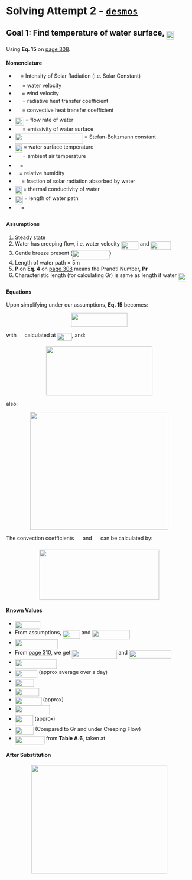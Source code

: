 # Solving Attempt 2 - [`desmos`](https://www.desmos.com/calculator/fj9gy8l2la)

## Goal 1: Find temperature of water surface, <img src="../docs/svgs_lightmode/59678b5b387bf797f0373126223862f5.svg?invert_in_darkmode" align=middle width=19.42550939999999pt height=22.465723500000017pt/>

Using **Eq. 15** on [page 308](../docs/papers/Experimental_validation_of_a_thermal_mod.pdf).

#### Nomenclature

* <img src="../docs/svgs_lightmode/e257acd1ccbe7fcb654708f1a866bfe9.svg?invert_in_darkmode" align=middle width=11.027402099999989pt height=22.465723500000017pt/> = Intensity of Solar Radiation (i.e. Solar Constant)
* <img src="../docs/svgs_lightmode/617df29b4912189585fe69e7e29f263e.svg?invert_in_darkmode" align=middle width=15.89887529999999pt height=14.15524440000002pt/> = water velocity
* <img src="../docs/svgs_lightmode/87cd0788f6b51bfd6ae5cb4ac878f2ec.svg?invert_in_darkmode" align=middle width=14.45666969999999pt height=14.15524440000002pt/> = wind velocity
* <img src="../docs/svgs_lightmode/f7c65c46dccd65632fc6e90e958f6b18.svg?invert_in_darkmode" align=middle width=15.928562099999992pt height=22.831056599999986pt/> = radiative heat transfer coefficient
* <img src="../docs/svgs_lightmode/b68428d9419541251ddb40e003804388.svg?invert_in_darkmode" align=middle width=15.345767249999989pt height=22.831056599999986pt/> = convective heat transfer coefficient
* <img src="../docs/svgs_lightmode/7063f3868a0debf878856a94132de800.svg?invert_in_darkmode" align=middle width=24.252422699999993pt height=21.95701200000001pt/> = flow rate of water
* <img src="../docs/svgs_lightmode/195b90bdbbbb5339aa20fcd02989c4e7.svg?invert_in_darkmode" align=middle width=16.49171369999999pt height=14.15524440000002pt/> = emissivity of water surface
* <img src="../docs/svgs_lightmode/69157a030fdee9e530106cffd4b9c164.svg?invert_in_darkmode" align=middle width=183.91371239999998pt height=26.76175259999998pt/> = Stefan-Boltzmann constant
* <img src="../docs/svgs_lightmode/59678b5b387bf797f0373126223862f5.svg?invert_in_darkmode" align=middle width=19.42550939999999pt height=22.465723500000017pt/> = water surface temperature
* <img src="../docs/svgs_lightmode/5bdf86f684b5b70a46fb2268c2b195b3.svg?invert_in_darkmode" align=middle width=16.736568749999993pt height=22.465723500000017pt/> = ambient air temperature
* <img src="../docs/svgs_lightmode/11c596de17c342edeed29f489aa4b274.svg?invert_in_darkmode" align=middle width=9.423880949999988pt height=14.15524440000002pt/> =
* <img src="../docs/svgs_lightmode/89f2e0d2d24bcf44db73aab8fc03252c.svg?invert_in_darkmode" align=middle width=7.87295519999999pt height=14.15524440000002pt/> = relative humidity
* <img src="../docs/svgs_lightmode/d21b54e2f85fabffacc7fb3123d1d151.svg?invert_in_darkmode" align=middle width=13.73865239999999pt height=14.15524440000002pt/> = fraction of solar radiation absorbed by water
* <img src="../docs/svgs_lightmode/170f61062a00c6aa774c665fdf4d5251.svg?invert_in_darkmode" align=middle width=18.37719839999999pt height=22.831056599999986pt/> = thermal conductivity of water
* <img src="../docs/svgs_lightmode/b534bf13756d01430237466cc980a357.svg?invert_in_darkmode" align=middle width=21.00656414999999pt height=22.465723500000017pt/> = length of water path
* <img src="../docs/svgs_lightmode/df5a289587a2f0247a5b97c1e8ac58ca.svg?invert_in_darkmode" align=middle width=12.83677559999999pt height=22.465723500000017pt/> =

#### Assumptions

1. Steady state
2. Water has creeping flow, i.e. water velocity <img src="../docs/svgs_lightmode/484f6a63bc9fbaa6c452cf02b00a0c70.svg?invert_in_darkmode" align=middle width=46.921573049999985pt height=21.18721440000001pt/> and <img src="../docs/svgs_lightmode/937eda0ac640f79f11dd57bb50cf32d3.svg?invert_in_darkmode" align=middle width=55.21115324999999pt height=21.95701200000001pt/>
3. Gentle breeze present (<img src="../docs/svgs_lightmode/4015d842dba09f9385f0e6786c10845b.svg?invert_in_darkmode" align=middle width=100.31284559999997pt height=24.65753399999998pt/>)
4. Length of water path = 5m
5. **P** on **Eq. 4** on [page 308](../docs/papers/Experimental_validation_of_a_thermal_mod.pdf) means the Prandtl Number, **Pr**
6. Characteristic length (for calculating Gr) is same as length if water <img src="../docs/svgs_lightmode/b534bf13756d01430237466cc980a357.svg?invert_in_darkmode" align=middle width=21.00656414999999pt height=22.465723500000017pt/>

#### Equations

Upon simplifying under our assumptions, **Eq. 15** becomes:

<p align="center"><img src="../docs/svgs_lightmode/d4c5e96b65184f88b2b2769863985f35.svg?invert_in_darkmode" align=middle width=151.54207695pt height=36.2778141pt/></p>

with <img src="../docs/svgs_lightmode/edcbf8dd6dd9743cceeee21183bbc3b6.svg?invert_in_darkmode" align=middle width=14.269439249999989pt height=22.831056599999986pt/> calculated at <img src="../docs/svgs_lightmode/8436d02a042a1eec745015a5801fc1a0.svg?invert_in_darkmode" align=middle width=39.53182859999999pt height=21.18721440000001pt/>, and:

<p align="center"><img src="../docs/svgs_lightmode/0acd9300a4741a1df5519219ff797933.svg?invert_in_darkmode" align=middle width=288.22084334999994pt height=132.60666705pt/></p>

also:
<p align="center"><img src="../docs/svgs_lightmode/d4118a37282980903d94b67a9af63344.svg?invert_in_darkmode" align=middle width=373.11418649999996pt height=318.4908309pt/></p>

The convection coefficients <img src="../docs/svgs_lightmode/f7c65c46dccd65632fc6e90e958f6b18.svg?invert_in_darkmode" align=middle width=15.928562099999992pt height=22.831056599999986pt/> and <img src="../docs/svgs_lightmode/b68428d9419541251ddb40e003804388.svg?invert_in_darkmode" align=middle width=15.345767249999989pt height=22.831056599999986pt/> can be calculated by:

<p align="center"><img src="../docs/svgs_lightmode/3fb92f3bfad0e51652077652cdb57c1d.svg?invert_in_darkmode" align=middle width=324.51025365pt height=136.12450005pt/></p>

#### Known Values

* <img src="../docs/svgs_lightmode/3aa9b7fa00814e793510c8689bfccac6.svg?invert_in_darkmode" align=middle width=68.45508614999999pt height=21.18721440000001pt/>
* From assumptions, <img src="../docs/svgs_lightmode/9b8ad8123297acea7ab148105e71298c.svg?invert_in_darkmode" align=middle width=46.85761079999999pt height=21.18721440000001pt/> and <img src="../docs/svgs_lightmode/7efc7d974942822b0f7a1785101f1eef.svg?invert_in_darkmode" align=middle width=102.25728149999999pt height=24.65753399999998pt/>
* <img src="../docs/svgs_lightmode/0e811d1830927814a2200c33ad975b0d.svg?invert_in_darkmode" align=middle width=116.48789459999998pt height=26.76175259999998pt/>
* From [page 310](../docs/papers/Experimental_validation_of_a_thermal_mod.pdf), we get <img src="../docs/svgs_lightmode/f809470268ef3f91e86c966f635f3666.svg?invert_in_darkmode" align=middle width=122.13750614999998pt height=24.65753399999998pt/> and <img src="../docs/svgs_lightmode/79888fd7a9d3c46c6e67e11d2da4edce.svg?invert_in_darkmode" align=middle width=114.44120654999999pt height=22.465723500000017pt/>
* <img src="../docs/svgs_lightmode/72106b5b75088f10a698aa02ba602b21.svg?invert_in_darkmode" align=middle width=112.92596534999998pt height=24.65753399999998pt/>
* <img src="../docs/svgs_lightmode/2adbc189b9c5f0c8240c67692ea900d6.svg?invert_in_darkmode" align=middle width=60.565343849999984pt height=21.18721440000001pt/> (approx average over a day)
* <img src="../docs/svgs_lightmode/5ea383d362e973dd996284f75dbf6601.svg?invert_in_darkmode" align=middle width=50.79522854999999pt height=21.18721440000001pt/>
* <img src="../docs/svgs_lightmode/e4d866561e8cfc5e95bc019f969b9061.svg?invert_in_darkmode" align=middle width=65.70204794999998pt height=21.18721440000001pt/>
* <img src="../docs/svgs_lightmode/ea7250ff10f872e209b45d805d37ee03.svg?invert_in_darkmode" align=middle width=71.87783789999999pt height=22.465723500000017pt/> (approx)
* <img src="../docs/svgs_lightmode/8bb3dabed5fea4bfdedd8a7997e74bed.svg?invert_in_darkmode" align=middle width=93.74241029999999pt height=26.76175259999998pt/>
* <img src="../docs/svgs_lightmode/ad9ee256696ea92cbc46a08d4d49b546.svg?invert_in_darkmode" align=middle width=49.00712519999998pt height=27.77565449999998pt/> (approx)
* <img src="../docs/svgs_lightmode/00a4c91798bdaa5c46e6314d6501cb4d.svg?invert_in_darkmode" align=middle width=50.39944799999999pt height=22.465723500000017pt/> (Compared to Gr and under Creeping Flow)
* <img src="../docs/svgs_lightmode/5de8492d4f7b80b640fd309239f81b12.svg?invert_in_darkmode" align=middle width=80.23027319999998pt height=22.831056599999986pt/> from **Table A.6**, taken at <img src="../docs/svgs_lightmode/5bdf86f684b5b70a46fb2268c2b195b3.svg?invert_in_darkmode" align=middle width=16.736568749999993pt height=22.465723500000017pt/>
<!-- * <img src="../docs/svgs_lightmode/2524ce2a9ca21b4a34976afc67e40ac8.svg?invert_in_darkmode" align=middle width=176.19158534999997pt height=26.76175259999998pt/> -->

#### After Substitution

<p align="center"><img src="../docs/svgs_lightmode/c6200ced8264338ac60e757cbac3dfa2.svg?invert_in_darkmode" align=middle width=367.6305567pt height=294.1957821pt/></p>
